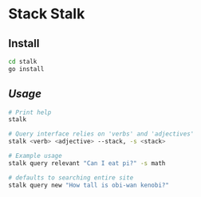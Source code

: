 # Stack Stalk

## Install

```bash
cd stalk
go install
```

## *Usage*

```bash
# Print help
stalk

# Query interface relies on 'verbs' and 'adjectives'
stalk <verb> <adjective> --stack, -s <stack>

# Example usage
stalk query relevant "Can I eat pi?" -s math

# defaults to searching entire site
stalk query new "How tall is obi-wan kenobi?"
```
